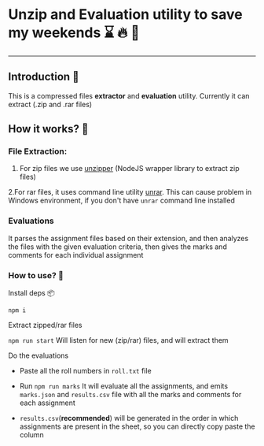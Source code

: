 # Unzip and Evaluation utility to save my weekends ⌛ 🔥 🥇

---

## Introduction :rocket:

This is a compressed files **extractor** and **evaluation** utility. Currently it can extract (.zip and .rar files)

## How it works? :thinking:

### File Extraction:

1.  For zip files we use [unzipper](https://www.npmjs.com/package/unzipper) (NodeJS wrapper library to extract zip files)

2.For rar files, it uses command line utility [unrar](https://superuser.com/questions/52124/how-can-i-extract-rar-files-on-the-mac). This can cause problem in Windows environment, if you don't have `unrar` command line installed

### Evaluations

It parses the assignment files based on their extension, and then analyzes the files with the given evaluation criteria, then gives the marks and comments for each individual assignment

### How to use? :tada:

Install deps 📦

`npm i`

Extract zipped/rar files

`npm run start` Will listen for new (zip/rar) files, and will extract them

Do the evaluations

- Paste all the roll numbers in `roll.txt` file

- Run `npm run marks` It will evaluate all the assignments, and emits `marks.json` and `results.csv` file with all the marks and comments for each assignment

- `results.csv`(**recommended**) will be generated in the order in which assignments are present in the sheet, so you can directly copy paste the column
